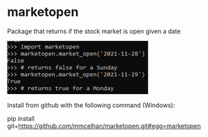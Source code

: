 # marketopen
Package that returns if the stock market is open given a date

![image of usage](https://github.com/mmcelhan/marketopen/blob/main/image/market_open_usage.png)

Install from github with the following command (Windows):

pip install git+https://github.com/mmcelhan/marketopen.git#egg=marketopen

